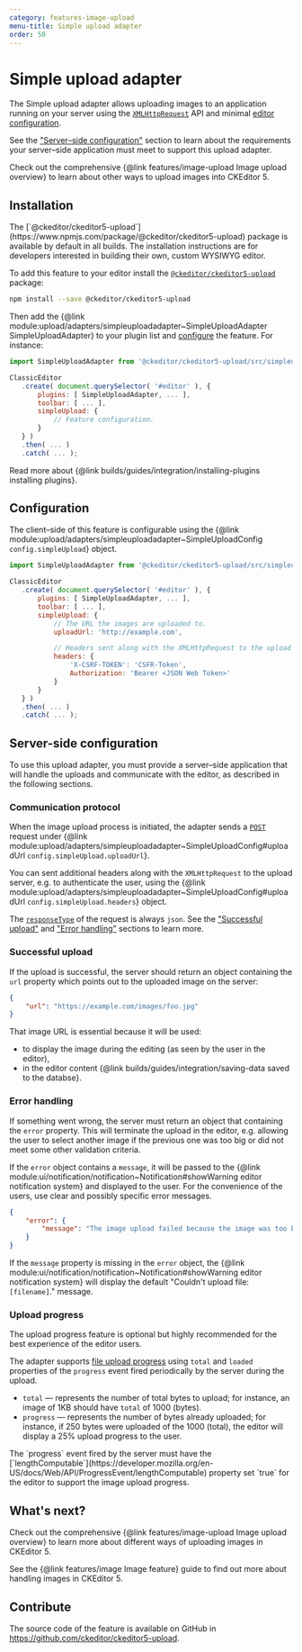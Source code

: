 ```yaml
---
category: features-image-upload
menu-title: Simple upload adapter
order: 50
---
```


# Simple upload adapter

The Simple upload adapter allows uploading images to an application running on your server using the [`XMLHttpRequest`](https://developer.mozilla.org/en-US/docs/Web/API/XMLHttpRequest) API and minimal [editor configuration](#configuration).

See the ["Server–side configuration"](#server-side-configuration) section to learn about the requirements your server–side application must meet to support this upload adapter.

<info-box>
	Check out the comprehensive {@link features/image-upload Image upload overview} to learn about other ways to upload images into CKEditor 5.
</info-box>

## Installation

<info-box info>
	The [`@ckeditor/ckeditor5-upload`](https://www.npmjs.com/package/@ckeditor/ckeditor5-upload) package is available by default in all builds. The installation instructions are for developers interested in building their own, custom WYSIWYG editor.
</info-box>

To add this feature to your editor install the [`@ckeditor/ckeditor5-upload`](https://www.npmjs.com/package/@ckeditor/ckeditor5-upload) package:

 ```bash
npm install --save @ckeditor/ckeditor5-upload
```

Then add the {@link module:upload/adapters/simpleuploadadapter~SimpleUploadAdapter SimpleUploadAdapter} to your plugin list and [configure](#configuration) the feature. For instance:

 ```js
import SimpleUploadAdapter from '@ckeditor/ckeditor5-upload/src/simpleuploadadapter';

ClassicEditor
	.create( document.querySelector( '#editor' ), {
		plugins: [ SimpleUploadAdapter, ... ],
		toolbar: [ ... ],
		simpleUpload: {
			// Feature configuration.
		}
	} )
	.then( ... )
	.catch( ... );
```

<info-box info>
	Read more about {@link builds/guides/integration/installing-plugins installing plugins}.
</info-box>

## Configuration

The client–side of this feature is configurable using the {@link module:upload/adapters/simpleuploadadapter~SimpleUploadConfig `config.simpleUpload`} object.

 ```js
import SimpleUploadAdapter from '@ckeditor/ckeditor5-upload/src/simpleuploadadapter';

ClassicEditor
	.create( document.querySelector( '#editor' ), {
		plugins: [ SimpleUploadAdapter, ... ],
		toolbar: [ ... ],
		simpleUpload: {
			// The URL the images are uploaded to.
			uploadUrl: 'http://example.com',

			// Headers sent along with the XMLHttpRequest to the upload server.
			headers: {
				'X-CSRF-TOKEN': 'CSFR-Token',
				Authorization: 'Bearer <JSON Web Token>'
			}
		}
	} )
	.then( ... )
	.catch( ... );
```

## Server-side configuration

To use this upload adapter, you must provide a server–side application that will handle the uploads and communicate with the editor, as described in the following sections.

### Communication protocol

When the image upload process is initiated, the adapter sends a [`POST`](https://developer.mozilla.org/en-US/docs/Web/HTTP/Methods/POST) request under {@link module:upload/adapters/simpleuploadadapter~SimpleUploadConfig#uploadUrl `config.simpleUpload.uploadUrl`}.

You can sent additional headers along with the `XMLHttpRequest` to the upload server, e.g. to authenticate the user, using the {@link module:upload/adapters/simpleuploadadapter~SimpleUploadConfig#uploadUrl `config.simpleUpload.headers`} object.

The [`responseType`](https://developer.mozilla.org/en-US/docs/Web/API/XMLHttpRequest/responseType) of the request is always `json`. See the ["Successful upload"](#successful-upload) and ["Error handling"](#error-handling) sections to learn more.

### Successful upload

If the upload is successful, the server should return an object containing the `url` property which points out to the uploaded image on the server:

```json
{
	"url": "https://example.com/images/foo.jpg"
}
```

That image URL is essential because it will be used:

* to display the image during the editing (as seen by the user in the editor),
* in the editor content {@link builds/guides/integration/saving-data saved to the databse}.

### Error handling

If something went wrong, the server must return an object that containing the `error` property. This will terminate the upload in the editor, e.g. allowing the user to select another image if the previous one was too big or did not meet some other validation criteria.

If the `error` object contains a `message`, it will be passed to the {@link module:ui/notification/notification~Notification#showWarning editor notification system} and displayed to the user. For the convenience of the users, use clear and possibly specific error messages.

```json
{
	"error": {
		"message": "The image upload failed because the image was too big (max 1.5MB)."
	}
}
```

If the `message` property is missing in the `error` object, the {@link module:ui/notification/notification~Notification#showWarning editor notification system} will display the default "Couldn't upload file: `[filename]`." message.

### Upload progress

<info-box>
	The upload progress feature is optional but highly recommended for the best experience of the editor users.
</info-box>

The adapter supports [file upload progress](https://developer.mozilla.org/en-US/docs/Web/API/XMLHttpRequest/progress_event) using `total` and `loaded` properties of the `progress` event fired periodically by the server during the upload.

* `total` — represents the number of total bytes to upload; for instance, an image of 1KB should have `total` of 1000 (bytes).
* `progress` — represents the number of bytes already uploaded; for instance, if 250 bytes were uploaded of the 1000 (total), the editor will display a 25% upload progress to the user.

<info-box>
	The `progress` event fired by the server must have the [`lengthComputable`](https://developer.mozilla.org/en-US/docs/Web/API/ProgressEvent/lengthComputable) property set `true` for the editor to support the image upload progress.
</info-box>

## What's next?

Check out the comprehensive {@link features/image-upload Image upload overview} to learn more about different ways of uploading images in CKEditor 5.

See the {@link features/image Image feature} guide to find out more about handling images in CKEditor 5.

## Contribute

The source code of the feature is available on GitHub in https://github.com/ckeditor/ckeditor5-upload.

